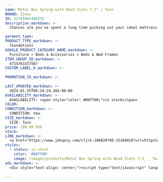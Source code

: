 ```yaml
---
name: Metal Box Spring with Wood Slats 7.5" / Twin
BRAND: Zinus
ID: 32785001480255
description_markdown: >-
  Chances are you've spent a long time picking out your ideal mattress. So why not put it on top of a foundation that will do it justice? This box spring is designed to steadily support your beloved mattress, be it spring, latex, or memory foam. And with its proven solid steel structure and closely spaced wood slats, it’s a base you can sleep on with total confidence for the long haul. Created to fit in one package with everything you need and assembly that only takes a few steps to complete, this one is a slam-dunk in a box.

garment_type:
PRODUCT_TYPE_markdown: >-
  foundations
GOOGLE_PRODUCT_CATEGORY_NAME_markdown: >-
  Furniture > Beds & Accessories > Beds & Bed Frames
ITEM_GROUP_ID_markdown: >-
  4714763157567
CUSTOM_LABEL_0_markdown: >-
  
PROMOTION_ID_markdown: >-
  
LAST_UPDATED_markdown: >-
  2024-01-25T06:34:24.384-08:00
AVAILABILITY_markdown: >-
  AVAILABILITY: <span style="color: #00ff00;">in stock</span>
COLOR:
CONDITION_markdown: >-
  CONDITION: new
SIZE_markdown: >-
  SIZE: Twin
price: 199.99 USD
stock: 
LINK_markdown: >-
  <a href="https://www.jdoqocy.com/click-100820740-15168018?url=https%3A%2F%2Fwww.zinus.com%2Fproducts%2Fmetal-box-spring-with-wood-slats%3Fvariant%3D32785001480255" target="_blank" style="display: inline-block; padding: 10px 20px; font-size: 16px; text-align: center; text-decoration: none; cursor: pointer; border: 1px solid #3498db; color: #3498db; background-color: #fff; border-radius: 5px; transition: background-color 0.3s;">Go to Product</a>
styles:
  - status: in stock
    color: '#00ff00'
    image: /images/products/Metal Box Spring with Wood Slats 7.5_ _ Twin/AZ-HBBS-75Q-5-min.jpg
ads_markdown: >-
  <div style="text-align: center;"><script type="text/javascript" language="javascript" src="https://www.anrdoezrs.net/placeholder-52386694?target=_top&mouseover=N"></script></div>

---
```

